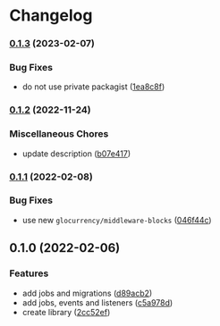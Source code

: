# Changelog

### [0.1.3](https://www.github.com/glocurrency/access-bank-service/compare/v0.1.2...v0.1.3) (2023-02-07)


### Bug Fixes

* do not use private packagist ([1ea8c8f](https://www.github.com/glocurrency/access-bank-service/commit/1ea8c8f915cef8699036144719c29d0fe7d2c057))

### [0.1.2](https://www.github.com/glocurrency/access-bank-service/compare/v0.1.1...v0.1.2) (2022-11-24)


### Miscellaneous Chores

* update description ([b07e417](https://www.github.com/glocurrency/access-bank-service/commit/b07e41790172bbb526c40426c70e874786662ca3))

### [0.1.1](https://www.github.com/glocurrency/access-bank-service/compare/v0.1.0...v0.1.1) (2022-02-08)


### Bug Fixes

* use new `glocurrency/middleware-blocks` ([046f44c](https://www.github.com/glocurrency/access-bank-service/commit/046f44c45c3d74ac4a1548e74f99a90f8defdafe))

## 0.1.0 (2022-02-06)


### Features

* add jobs and migrations ([d89acb2](https://www.github.com/glocurrency/access-bank-service/commit/d89acb292013cf98688022e606e819474246e2e1))
* add jobs, events and listeners ([c5a978d](https://www.github.com/glocurrency/access-bank-service/commit/c5a978df53e0bb09c7166dd9e2602432b65e881b))
* create library ([2cc52ef](https://www.github.com/glocurrency/access-bank-service/commit/2cc52ef5486b8a2df321d2389816aa886bb30c56))
